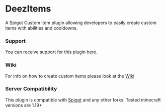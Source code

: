 # DeezItems
A Spigot Custom item plugin allowing developers to easily create custom items with abilities and cooldowns.

### Support

You can receive support for this plugin [here](https://discord.com/invite/CNrvu6A).

### Wiki

For info on how to create custom items please look at the [Wiki](https://github.com/AkiraDevelopment/DeezItems/wiki)

### Server Compatibility

This plugin is compatible with [Spigot](https://www.spigotmc.org/) and any other forks.
Tested minecraft versions are 1.19+